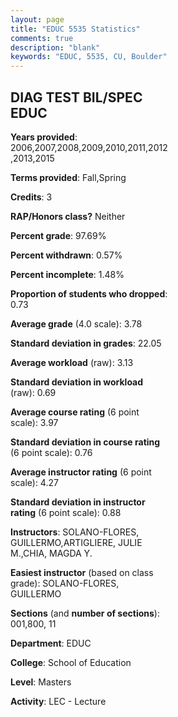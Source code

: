 ```yaml
---
layout: page
title: "EDUC 5535 Statistics"
comments: true
description: "blank"
keywords: "EDUC, 5535, CU, Boulder"
--- 
```

<head>
<script src="https://ajax.googleapis.com/ajax/libs/jquery/2.1.3/jquery.min.js"></script>
<script src="https://dl.dropboxusercontent.com/s/pc42nxpaw1ea4o9/highcharts.js?dl=0"></script>
<!-- <script src="../assets/js/highcharts.js"></script> -->
<style type="text/css">@font-face {
	font-family: "Bebas Neue";
	src: url(https://www.filehosting.org/file/details/544349/BebasNeue%20Regular.otf) format("opentype");
	}
	h1.Bebas { 
		font-family: "Bebas Neue", Verdana, Tahoma;
	}
</style>
</head>
<body>
	<div id="container" style="float: right; width: 45%; height: 88%; margin-left: 2.5%; margin-right: 2.5%;"></div>
	<script language="JavaScript">
		$(document).ready(function() {
		var chart = {type: 'column'};
		var title = {text: 'Grade Distribution'};
		var xAxis = {categories: ['A','B','C','D','F'],crosshair: true};
		var yAxis = {min: 0,title: {text: 'Percentage'}};
		var tooltip = {headerFormat: '<center><b><span style="font-size:20px">{point.key}</span></b></center>',
		               pointFormat: '<td style="padding:0"><b>{point.y:.1f}%</b></td>',
		               footerFormat: '</table>',shared: true,useHTML: true};
		var plotOptions = {column: {pointPadding: 0.0,borderWidth: 0}};  
		var credits = {enabled: false};var series= [{name: 'Percent',data: [83.52,14.23,1.5,0.37,0.37,]}];
		var json = {};
		json.chart = chart;
		json.title = title;
		json.tooltip = tooltip;
		json.xAxis = xAxis;
		json.yAxis = yAxis;  
		json.series = series;
		json.plotOptions = plotOptions;  
		json.credits = credits;
		$('#container').highcharts(json);
	});
	</script>
</body>
			   
## DIAG TEST BIL/SPEC EDUC

**Years provided**: 2006,2007,2008,2009,2010,2011,2012,2013,2015

**Terms provided**: Fall,Spring

**Credits**: 3

**RAP/Honors class?** Neither

**Percent grade**: 97.69%

**Percent withdrawn**: 0.57%

**Percent incomplete**: 1.48%

**Proportion of students who dropped**: 0.73

**Average grade** (4.0 scale): 3.78

**Standard deviation in grades**: 22.05

**Average workload** (raw): 3.13

**Standard deviation in workload** (raw): 0.69

**Average course rating** (6 point scale): 3.97

**Standard deviation in course rating** (6 point scale): 0.76

**Average instructor rating** (6 point scale): 4.27

**Standard deviation in instructor rating** (6 point scale): 0.88

**Instructors**: SOLANO-FLORES, GUILLERMO,ARTIGLIERE, JULIE M.,CHIA, MAGDA Y.

**Easiest instructor** (based on class grade): SOLANO-FLORES, GUILLERMO

**Sections** (and **number of sections**): 001,800, 11

**Department**: EDUC

**College**: School of Education

**Level**: Masters

**Activity**: LEC - Lecture